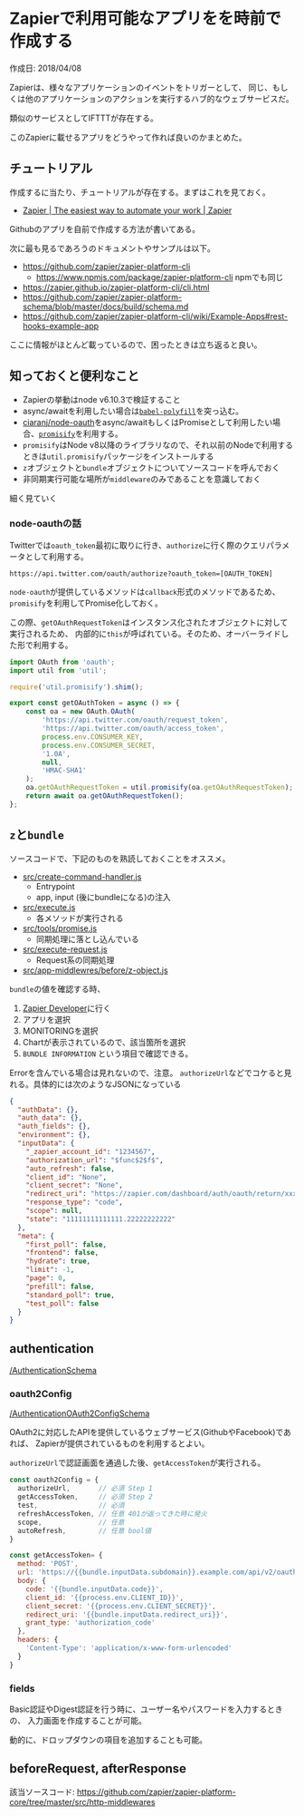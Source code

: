 # Zapierで利用可能なアプリをを時前で作成する

<p id="created_at">作成日: <time datetime="2018-04-08T16:00">2018/04/08</time></p>

Zapierは、様々なアプリケーションのイベントをトリガーとして、
同じ、もしくは他のアプリケーションのアクションを実行するハブ的なウェブサービスだ。

類似のサービスとしてIFTTTが存在する。

このZapierに載せるアプリをどうやって作れば良いのかまとめた。


## チュートリアル

作成するに当たり、チュートリアルが存在する。まずはこれを見ておく。

- [Zapier | The easiest way to automate your work | Zapier](https://zapier.com/developer/start/introduction)

Githubのアプリを自前で作成する方法が書いてある。

次に最も見るであろうのドキュメントやサンプルは以下。

- <https://github.com/zapier/zapier-platform-cli>
  - <https://www.npmjs.com/package/zapier-platform-cli> npmでも同じ
- <https://zapier.github.io/zapier-platform-cli/cli.html>
- <https://github.com/zapier/zapier-platform-schema/blob/master/docs/build/schema.md>
- <https://github.com/zapier/zapier-platform-cli/wiki/Example-Apps#rest-hooks-example-app>

ここに情報がほとんど載っているので、困ったときは立ち返ると良い。

## 知っておくと便利なこと

- Zapierの挙動はnode v6.10.3で検証すること
- async/awaitを利用したい場合は[`babel-polyfill`](https://babeljs.io/docs/usage/polyfill/)を突っ込む。
- [ciaranj/node-oauth](https://github.com/ciaranj/node-oauth)をasync/awaitもしくはPromiseとして利用したい場合、[`promisify`](https://nodejs.org/dist/latest-v8.x/docs/api/util.html#util_util_promisify_original)を利用する。
- `promisify`はNode v8以降のライブラリなので、それ以前のNodeで利用するときは`util.promisify`パッケージをインストールする
- `z`オブジェクトと`bundle`オブジェクトについてソースコードを呼んでおく
- 非同期実行可能な場所が`middleware`のみであることを意識しておく

細く見ていく

### node-oauthの話

Twitterでは`oauth_token`最初に取りに行き、`authorize`に行く際のクエリパラメータとして利用する。

```
https://api.twitter.com/oauth/authorize?oauth_token=[OAUTH_TOKEN]
```

`node-oauth`が提供しているメソッドは`callback`形式のメソッドであるため、
`promisify`を利用してPromise化しておく。

この際、`getOAuthRequestToken`はインスタンス化されたオブジェクトに対して実行されるため、
内部的に`this`が呼ばれている。そのため、オーバーライドした形で利用する。

```js
import OAuth from 'oauth';
import util from 'util';

require('util.promisify').shim();

export const getOAuthToken = async () => {
    const oa = new OAuth.OAuth(
        'https://api.twitter.com/oauth/request_token',
        'https://api.twitter.com/oauth/access_token',
        process.env.CONSUMER_KEY,
        process.env.CONSUMER_SECRET,
        '1.0A',
        null,
        'HMAC-SHA1'
    );
    oa.getOAuthRequestToken = util.promisify(oa.getOAuthRequestToken); // override
    return await oa.getOAuthRequestToken();
};
```


## `z`と`bundle`

ソースコードで、下記のものを熟読しておくことをオススメ。

- [src/create-command-handler.js](https://github.com/zapier/zapier-platform-core/blob/master/src/create-command-handler.js)
  - Entrypoint
  - app, input (後にbundleになる)の注入
- [src/execute.js](https://github.com/zapier/zapier-platform-core/blob/master/src/execute.js)
  - 各メソッドが実行される
- [src/tools/promise.js](https://github.com/zapier/zapier-platform-core/blob/master/src/tools/promise.js)
  - 同期処理に落とし込んでいる
- [src/execute-request.js](https://github.com/zapier/zapier-platform-core/blob/master/src/execute-request.js)
  - Request系の同期処理
- [src/app-middlewres/before/z-object.js](https://github.com/zapier/zapier-platform-core/blob/master/src/app-middlewares/before/z-object.js)

`bundle`の値を確認する時、

1. [Zapier Developer](https://zapier.com/developer)に行く
1. アプリを選択
1. MONITORINGを選択
1. Chartが表示されているので、該当箇所を選択
1. `BUNDLE INFORMATION` という項目で確認できる。

Errorを含んでいる場合は見れないので、注意。
`authorizeUrl`などでコケると見れる。具体的には次のようなJSONになっている

```json
{
  "authData": {},
  "auth_data": {},
  "auth_fields": {},
  "environment": {},
  "inputData": {
    "_zapier_account_id": "1234567",
    "authorization_url": "$func$2$f$",
    "auto_refresh": false,
    "client_id": "None",
    "client_secret": "None",
    "redirect_uri": "https://zapier.com/dashboard/auth/oauth/return/xxxxxxxxxxx/",
    "response_type": "code",
    "scope": null,
    "state": "11111111111111.22222222222"
  },
  "meta": {
    "first_poll": false,
    "frontend": false,
    "hydrate": true,
    "limit": -1,
    "page": 0,
    "prefill": false,
    "standard_poll": true,
    "test_poll": false
  }
}
```

## authentication

[/AuthenticationSchema](https://github.com/zapier/zapier-platform-schema/blob/master/docs/build/schema.md#authenticationschema)

### oauth2Config

[/AuthenticationOAuth2ConfigSchema](https://github.com/zapier/zapier-platform-schema/blob/master/docs/build/schema.md#authenticationoauth2configschema)


OAuth2に対応したAPIを提供しているウェブサービス(GithubやFacebook)であれば、
Zapierが提供されているものを利用するとよい。

`authorizeUrl`で認証画面を通過した後、`getAccessToken`が実行される。


```js
const oauth2Config = {
  authorizeUrl,       // 必須 Step 1
  getAccessToken,     // 必須 Step 2
  test,               // 必須
  refreshAccessToken, // 任意 401が返ってきた時に発火
  scope,              // 任意 
  autoRefresh,        // 任意 bool値
}
```

```js
const getAccessToken= {
  method: 'POST',
  url: 'https://{{bundle.inputData.subdomain}}.example.com/api/v2/oauth2/token',
  body: {
    code: '{{bundle.inputData.code}}',
    client_id: '{{process.env.CLIENT_ID}}',
    client_secret: '{{process.env.CLIENT_SECRET}}',
    redirect_uri: '{{bundle.inputData.redirect_uri}}',
    grant_type: 'authorization_code'
  },
  headers: {
    'Content-Type': 'application/x-www-form-urlencoded'
  }
}
```

### fields

Basic認証やDigest認証を行う時に、ユーザー名やパスワードを入力するときの、
入力画面を作成することが可能。

動的に、ドロップダウンの項目を追加することも可能。


## beforeRequest, afterResponse

該当ソースコード: <https://github.com/zapier/zapier-platform-core/tree/master/src/http-middlewares>

